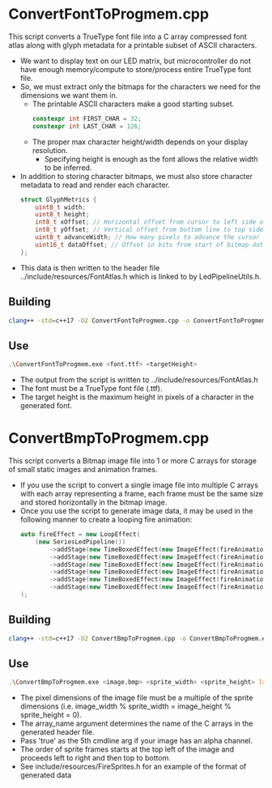 # ConvertFontToProgmem.cpp
This script converts a TrueType font file into a C array compressed font atlas along with glyph metadata for a printable subset of ASCII characters.
- We want to display text on our LED matrix, but microcontroller do not have enough memory/compute to store/process entire TrueType font file.
- So, we must extract only the bitmaps for the characters we need for the dimensions we want them in.
    - The printable ASCII characters make a good starting subset.
        ```cpp
        constexpr int FIRST_CHAR = 32;
        constexpr int LAST_CHAR = 126;
        ```
    - The proper max character height/width depends on your display resolution.
        - Specifying height is enough as the font allows the relative width to be inferred.
- In addition to storing character bitmaps, we must also store character metadata to read and render each character.
    ```cpp
    struct GlyphMetrics {
        uint8_t width;
        uint8_t height;
        int8_t xOffset; // Horizontal offset from cursor to left side of glyph
        int8_t yOffset; // Vertical offset from bottom line to top side of glyph
        uint8_t advanceWidth; // How many pixels to advance the cursor
        uint16_t dataOffset; // Offset in bits from start of bitmap data
    };
    ```
- This data is then written to the header file ../include/resources/FontAtlas.h which is linked to by LedPipelineUtils.h.
## Building
```bash
clang++ -std=c++17 -O2 ConvertFontToProgmem.cpp -o ConvertFontToProgmem.exe
```
## Use
```bash
.\ConvertFontToProgmem.exe <font.ttf> <targetHeight>
```
- The output from the script is written to ../include/resources/FontAtlas.h
- The font must be a TrueType font file (.ttf).
- The target height is the maximum height in pixels of a character in the generated font.
# ConvertBmpToProgmem.cpp
This script converts a Bitmap image file into 1 or more C arrays for storage of small static images and animation frames.
- If you use the script to convert a single image file into multiple C arrays with each array representing a frame, each frame must be the same size and stored horizontally in the bitmap image.
- Once you use the script to generate image data, it may be used in the following manner to create a looping fire animation:
    ```cpp
    auto fireEffect = new LoopEffect(
        (new SeriesLedPipeline())
            ->addStage(new TimeBoxedEffect(new ImageEffect(fireAnimation_frame0, TwoDimensionalLayout::VERTICAL_SNAKE_XYFLIP, 8, 8, 50), 0.05))
            ->addStage(new TimeBoxedEffect(new ImageEffect(fireAnimation_frame1, TwoDimensionalLayout::VERTICAL_SNAKE_XYFLIP, 8, 8, 50), 0.05))
            ->addStage(new TimeBoxedEffect(new ImageEffect(fireAnimation_frame2, TwoDimensionalLayout::VERTICAL_SNAKE_XYFLIP, 8, 8, 50), 0.05))
            ->addStage(new TimeBoxedEffect(new ImageEffect(fireAnimation_frame3, TwoDimensionalLayout::VERTICAL_SNAKE_XYFLIP, 8, 8, 50), 0.05))
            ->addStage(new TimeBoxedEffect(new ImageEffect(fireAnimation_frame4, TwoDimensionalLayout::VERTICAL_SNAKE_XYFLIP, 8, 8, 50), 0.05))
            ->addStage(new TimeBoxedEffect(new ImageEffect(fireAnimation_frame5, TwoDimensionalLayout::VERTICAL_SNAKE_XYFLIP, 8, 8, 50), 0.05))
    );
    ```
## Building
```bash
clang++ -std=c++17 -O2 ConvertBmpToProgmem.cpp -o ConvertBmpToProgmem.exe
```
## Use
```bash
.\ConvertBmpToProgmem.exe <image.bmp> <sprite_width> <sprite_height> [array_name] [include_alpha] [output_header_file]
```
- The pixel dimensions of the image file must be a multiple of the sprite dimensions (i.e. image_width % sprite_width = image_height % sprite_height = 0).
- The array_name argument determines the name of the C arrays in the generated header file.
- Pass 'true' as the 5th cmdline arg if your image has an alpha channel.
- The order of sprite frames starts at the top left of the image and proceeds left to right and then top to bottom.
- See include/resources/FireSprites.h for an example of the format of generated data